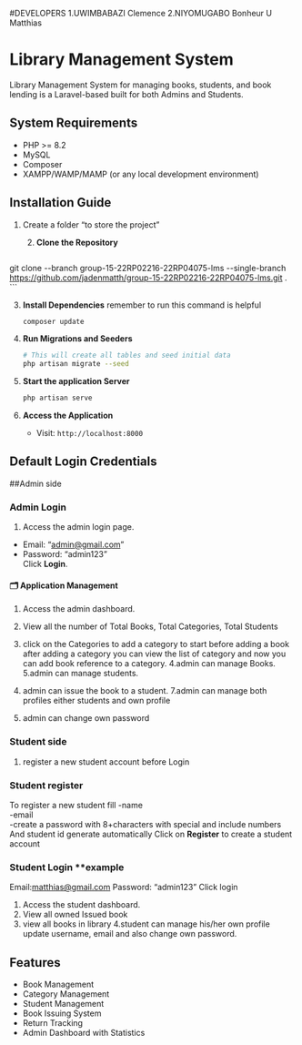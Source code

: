 #DEVELOPERS
1.UWIMBABAZI Clemence
2.NIYOMUGABO Bonheur U Matthias

# Library Management System

Library Management System for managing books, students, and book lending is a Laravel-based built for both Admins and Students.

## System Requirements

- PHP >= 8.2
- MySQL
- Composer
- XAMPP/WAMP/MAMP (or any local development environment)

## Installation Guide
1. Create a folder “to store the project”

   2. **Clone the Repository**
   ```bash
git clone --branch group-15-22RP02216-22RP04075-lms --single-branch https://github.com/jadenmatth/group-15-22RP02216-22RP04075-lms.git .   ```

3. **Install Dependencies** remember to run this command is helpful
   ```bash
   composer update
   ```
4. **Run Migrations and Seeders**
   ```bash
   # This will create all tables and seed initial data
   php artisan migrate --seed
   ```

5. **Start the application Server**
   ```bash
   php artisan serve
   ```

6. **Access the Application**
   - Visit: `http://localhost:8000`
   
## Default Login Credentials

##Admin side
### Admin Login
1. Access the admin login page.
- Email: “admin@gmail.com”
- Password: “admin123”	
Click **Login**.
#### 🗂 Application Management

1. Access the admin dashboard.
2. View all the number of Total Books, Total Categories, Total Students

3. click on the Categories to add a category to start before adding a book after adding a category you can view the list of category and now you can add book reference to a category.
4.admin can manage Books.
5.admin can manage students.
6. admin can issue the book to a student.
7.admin can manage both profiles either students and own profile
8. admin can change own password


### Student side
1.	register a new student account before Login
### Student register
To register a new student fill 
-name	
-email	
-create a password with 8+characters with special and include numbers
And student id generate automatically
Click on **Register** to create a student account
### Student Login **example
Email:matthias@gmail.com
Password: “admin123”
Click login
1. Access the student dashboard.
2. View all owned Issued book
3. view all books in library
4.student can manage his/her own profile update username, email and also change own password.
## Features

- Book Management
- Category Management
- Student Management
- Book Issuing System
- Return Tracking
- Admin Dashboard with Statistics

